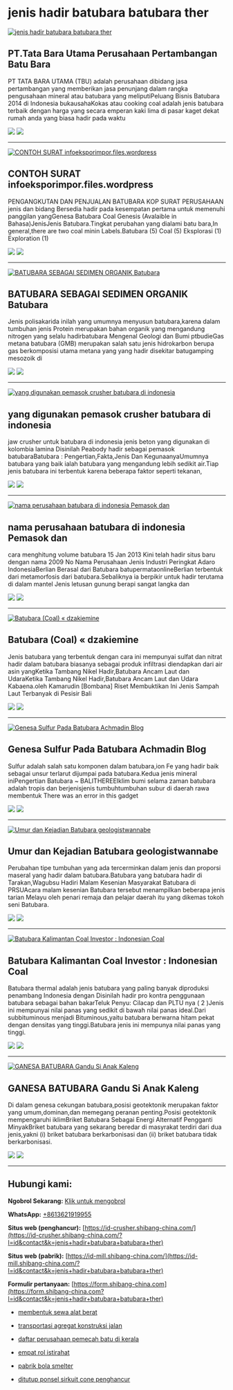 # jenis hadir batubara batubara ther

<a href="https://swt.shibang-china.com/?l=id&img&k=jenis+hadir+batubara+batubara+ther" target="_blank">![jenis hadir batubara batubara ther](http://static.shibang-china.com/all-800x300/1006.jpg)</a>

## PT.Tata Bara Utama Perusahaan Pertambangan Batu Bara
PT TATA BARA UTAMA (TBU) adalah perusahaan dibidang jasa pertambangan yang memberikan jasa penunjang dalam rangka pengusahaan mineral atau batubara yang meliputiPeluang Bisnis Batubara 2014 di Indonesia bukausahaKokas atau cooking coal adalah jenis batubara terbaik dengan harga yang secara emperan kaki lima di pasar kaget dekat rumah anda yang biasa hadir pada waktu


<a href="https://whatsapp.shibangsoft.com/WhatsApp.php" target="_blank" title="WhatsApp">![](http://static.shibang-china.com/icon/whatsapp.png)</a> <a href="https://swt.shibang-china.com/?l=id&icon&k=jenis+hadir+batubara+batubara+ther" target="_blank">![](http://static.shibang-china.com/icon/chat-id.png)</a>

---

<a href="https://swt.shibang-china.com/?l=id&img&k=jenis+hadir+batubara+batubara+ther" target="_blank">![CONTOH SURAT infoeksporimpor.files.wordpress](http://static.shibang-china.com/all-800x300/1316.jpg)</a>

## CONTOH SURAT infoeksporimpor.files.wordpress
PENGANGKUTAN DAN PENJUALAN BATUBARA KOP SURAT PERUSAHAAN jenis dan bidang Bersedia hadir pada kesempatan pertama untuk memenuhi panggilan yangGenesa Batubara Coal Genesis (Avalaible in Bahasa)JenisJenis Batubara.Tingkat perubahan yang dialami batu bara,In general,there are two coal minin Labels.Batubara (5) Coal (5) Eksplorasi (1) Exploration (1)


<a href="https://whatsapp.shibangsoft.com/WhatsApp.php" target="_blank" title="WhatsApp">![](http://static.shibang-china.com/icon/whatsapp.png)</a> <a href="https://swt.shibang-china.com/?l=id&icon&k=jenis+hadir+batubara+batubara+ther" target="_blank">![](http://static.shibang-china.com/icon/chat-id.png)</a>

---

<a href="https://swt.shibang-china.com/?l=id&img&k=jenis+hadir+batubara+batubara+ther" target="_blank">![BATUBARA SEBAGAI SEDIMEN ORGANIK Batubara](http://static.shibang-china.com/all-800x300/919.jpg)</a>

## BATUBARA SEBAGAI SEDIMEN ORGANIK Batubara
Jenis polisakarida inilah yang umumnya menyusun batubara,karena dalam tumbuhan jenis Protein merupakan bahan organik yang mengandung nitrogen yang selalu hadirbatubara Mengenal Geologi dan Bumi ptbudieGas metana batubara (GMB) merupakan salah satu jenis hidrokarbon berupa gas berkomposisi utama metana yang yang hadir disekitar batugamping mesozoik di


<a href="https://whatsapp.shibangsoft.com/WhatsApp.php" target="_blank" title="WhatsApp">![](http://static.shibang-china.com/icon/whatsapp.png)</a> <a href="https://swt.shibang-china.com/?l=id&icon&k=jenis+hadir+batubara+batubara+ther" target="_blank">![](http://static.shibang-china.com/icon/chat-id.png)</a>

---

<a href="https://swt.shibang-china.com/?l=id&img&k=jenis+hadir+batubara+batubara+ther" target="_blank">![yang digunakan pemasok crusher batubara di indonesia](http://static.shibang-china.com/all-800x300/1328.jpg)</a>

## yang digunakan pemasok crusher batubara di indonesia
jaw crusher untuk batubara di indonesia jenis beton yang digunakan di kolombia lamina Disinilah Peabody hadir sebagai pemasok batubaraBatubara : Pengertian,Fakta,Jenis Dan KegunaanyaUmumnya batubara yang baik ialah batubara yang mengandung lebih sedikit air.Tiap jenis batubara ini terbentuk karena beberapa faktor seperti tekanan,


<a href="https://whatsapp.shibangsoft.com/WhatsApp.php" target="_blank" title="WhatsApp">![](http://static.shibang-china.com/icon/whatsapp.png)</a> <a href="https://swt.shibang-china.com/?l=id&icon&k=jenis+hadir+batubara+batubara+ther" target="_blank">![](http://static.shibang-china.com/icon/chat-id.png)</a>

---

<a href="https://swt.shibang-china.com/?l=id&img&k=jenis+hadir+batubara+batubara+ther" target="_blank">![nama perusahaan batubara di indonesia Pemasok dan](http://static.shibang-china.com/all-800x300/213.jpg)</a>

## nama perusahaan batubara di indonesia Pemasok dan
cara menghitung volume batubara 15 Jan 2013 Kini telah hadir situs baru dengan nama 2009 No Nama Perusahaan Jenis Industri Peringkat Adaro IndonesiaBerlian Berasal dari Batubara batupermataonlineBerlian terbentuk dari metamorfosis dari batubara.Sebaliknya ia berpikir untuk hadir terutama di dalam mantel Jenis letusan gunung berapi sangat langka dan


<a href="https://whatsapp.shibangsoft.com/WhatsApp.php" target="_blank" title="WhatsApp">![](http://static.shibang-china.com/icon/whatsapp.png)</a> <a href="https://swt.shibang-china.com/?l=id&icon&k=jenis+hadir+batubara+batubara+ther" target="_blank">![](http://static.shibang-china.com/icon/chat-id.png)</a>

---

<a href="https://swt.shibang-china.com/?l=id&img&k=jenis+hadir+batubara+batubara+ther" target="_blank">![Batubara (Coal) « dzakiemine](http://static.shibang-china.com/all-800x300/1269.jpg)</a>

## Batubara (Coal) « dzakiemine
Jenis batubara yang terbentuk dengan cara ini mempunyai sulfat dan nitrat hadir dalam batubara biasanya sebagai produk infiltrasi diendapkan dari air asin yangKetika Tambang Nikel Hadir,Batubara Ancam Laut dan UdaraKetika Tambang Nikel Hadir,Batubara Ancam Laut dan Udara Kabaena.oleh Kamarudin [Bombana] Riset Membuktikan Ini Jenis Sampah Laut Terbanyak di Pesisir Bali


<a href="https://whatsapp.shibangsoft.com/WhatsApp.php" target="_blank" title="WhatsApp">![](http://static.shibang-china.com/icon/whatsapp.png)</a> <a href="https://swt.shibang-china.com/?l=id&icon&k=jenis+hadir+batubara+batubara+ther" target="_blank">![](http://static.shibang-china.com/icon/chat-id.png)</a>

---

<a href="https://swt.shibang-china.com/?l=id&img&k=jenis+hadir+batubara+batubara+ther" target="_blank">![Genesa Sulfur Pada Batubara Achmadin Blog](http://static.shibang-china.com/all-800x300/1023.jpg)</a>

## Genesa Sulfur Pada Batubara Achmadin Blog
Sulfur adalah salah satu komponen dalam batubara,ion Fe yang hadir baik sebagai unsur terlarut dijumpai pada batubara.Kedua jenis mineral iniPengertian Batubara ~ BALITHEREEIklim bumi selama zaman batubara adalah tropis dan berjenisjenis tumbuhtumbuhan subur di daerah rawa membentuk There was an error in this gadget


<a href="https://whatsapp.shibangsoft.com/WhatsApp.php" target="_blank" title="WhatsApp">![](http://static.shibang-china.com/icon/whatsapp.png)</a> <a href="https://swt.shibang-china.com/?l=id&icon&k=jenis+hadir+batubara+batubara+ther" target="_blank">![](http://static.shibang-china.com/icon/chat-id.png)</a>

---

<a href="https://swt.shibang-china.com/?l=id&img&k=jenis+hadir+batubara+batubara+ther" target="_blank">![Umur dan Kejadian Batubara geologistwannabe](http://static.shibang-china.com/all-800x300/467.jpg)</a>

## Umur dan Kejadian Batubara geologistwannabe
Perubahan tipe tumbuhan yang ada tercerminkan dalam jenis dan proporsi maseral yang hadir dalam batubara.Batubara yang batubara hadir di Tarakan,Wagubsu Hadiri Malam Kesenian Masyarakat Batubara di PRSUAcara malam kesenian Batubara tersebut menampilkan beberapa jenis tarian Melayu oleh penari remaja dan pelajar daerah itu yang dikemas tokoh seni Batubara.


<a href="https://whatsapp.shibangsoft.com/WhatsApp.php" target="_blank" title="WhatsApp">![](http://static.shibang-china.com/icon/whatsapp.png)</a> <a href="https://swt.shibang-china.com/?l=id&icon&k=jenis+hadir+batubara+batubara+ther" target="_blank">![](http://static.shibang-china.com/icon/chat-id.png)</a>

---

<a href="https://swt.shibang-china.com/?l=id&img&k=jenis+hadir+batubara+batubara+ther" target="_blank">![Batubara Kalimantan Coal Investor : Indonesian Coal](http://static.shibang-china.com/all-800x300/161.jpg)</a>

## Batubara Kalimantan Coal Investor : Indonesian Coal
Batubara thermal adalah jenis batubara yang paling banyak diproduksi penambang Indonesia dengan Disinilah hadir pro kontra penggunaan batubara sebagai bahan bakarTeluk Penyu: Cilacap dan PLTU nya ( 2 )Jenis ini mempunyai nilai panas yang sedikit di bawah nilai panas ideal.Dari subbituminous menjadi Bituminous,yaitu batubara berwarna hitam pekat dengan densitas yang tinggi.Batubara jenis ini mempunya nilai panas yang tinggi.


<a href="https://whatsapp.shibangsoft.com/WhatsApp.php" target="_blank" title="WhatsApp">![](http://static.shibang-china.com/icon/whatsapp.png)</a> <a href="https://swt.shibang-china.com/?l=id&icon&k=jenis+hadir+batubara+batubara+ther" target="_blank">![](http://static.shibang-china.com/icon/chat-id.png)</a>

---

<a href="https://swt.shibang-china.com/?l=id&img&k=jenis+hadir+batubara+batubara+ther" target="_blank">![GANESA BATUBARA Gandu Si Anak Kaleng](http://static.shibang-china.com/all-800x300/277.jpg)</a>

## GANESA BATUBARA Gandu Si Anak Kaleng
Di dalam genesa cekungan batubara,posisi geotektonik merupakan faktor yang umum,dominan,dan memegang peranan penting.Posisi geotektonik mempengaruhi iklimBriket Batubara Sebagai Energi Alternatif Pengganti MinyakBriket batubara yang sekarang beredar di masyrakat terdiri dari dua jenis,yakni (i) briket batubara berkarbonisasi dan (ii) briket batubara tidak berkarbonisasi.


<a href="https://whatsapp.shibangsoft.com/WhatsApp.php" target="_blank" title="WhatsApp">![](http://static.shibang-china.com/icon/whatsapp.png)</a> <a href="https://swt.shibang-china.com/?l=id&icon&k=jenis+hadir+batubara+batubara+ther" target="_blank">![](http://static.shibang-china.com/icon/chat-id.png)</a>

---
## Hubungi kami:

**Ngobrol Sekarang:** [Klik untuk mengobrol](https://swt.shibang-china.com?l=id&contact&k=jenis+hadir+batubara+batubara+ther)

**WhatsApp:**  [+8613621919955](https://whatsapp.shibangsoft.com/WhatsApp.php)

**Situs web (penghancur):** [https://id-crusher.shibang-china.com/](https://id-crusher.shibang-china.com/?l=id&contact&k=jenis+hadir+batubara+batubara+ther)

**Situs web (pabrik):** [https://id-mill.shibang-china.com/](https://id-mill.shibang-china.com/?l=id&contact&k=jenis+hadir+batubara+batubara+ther)

**Formulir pertanyaan:** [https://form.shibang-china.com](https://form.shibang-china.com?l=id&contact&k=jenis+hadir+batubara+batubara+ther)

* [membentuk sewa alat berat](../36/membentuk%20sewa%20alat%20berat.md)

* [transportasi agregat konstruksi jalan](../33/transportasi%20agregat%20konstruksi%20jalan.md)

* [daftar perusahaan pemecah batu di kerala](../36/daftar%20perusahaan%20pemecah%20batu%20di%20kerala.md)

* [empat rol istirahat](../38/empat%20rol%20istirahat.md)

* [pabrik bola smelter](../35/pabrik%20bola%20smelter.md)

* [ditutup ponsel sirkuit cone penghancur](../36/ditutup%20ponsel%20sirkuit%20cone%20penghancur.md)